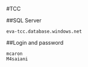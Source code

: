 #TCC

##SQL Server
```
eva-tcc.database.windows.net
```

##Login and password
```
mcaron
M4saiani
```
